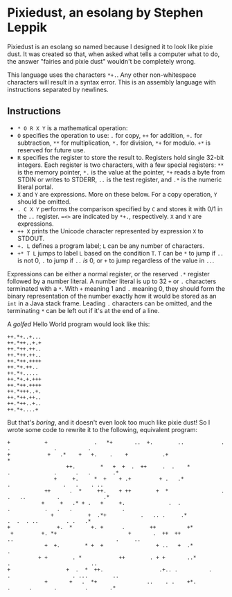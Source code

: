 # Pixiedust, an esolang by Stephen Leppik

Pixiedust is an esolang so named because I designed it to look like pixie dust. It was created so that, when asked what tells a computer what to do, the answer "fairies and pixie dust" wouldn't be completely wrong.

This language uses the characters `*+.`. Any other non-whitespace characters will result in a syntax error. This is an assembly language with instructions separated by newlines.

## Instructions

* `* O R X Y` is a mathematical operation:
 * `O` specifies the operation to use: `.` for copy, `++` for addition, `+.` for subtraction, `**` for multiplication, `*.` for division, `*+` for modulo. `+*` is reserved for future use.
 * `R` specifies the register to store the result to. Registers hold single 32-bit integers. Each register is two characters, with a few special registers: `**` is the memory pointer, `*.` is the value at the pointer, `*+` reads a byte from STDIN or writes to STDERR, `..` is the test register, and `.*` is the numeric literal portal.
 * `X` and `Y` are expressions. More on these below. For a copy operation, `Y` should be omitted.
* `. C X Y` performs the comparison specified by `C` and stores it with 0/1 in the `..` register. `=<>` are indicated by `*+.`, respectively. `X` and `Y` are expressions.
* `++ X` prints the Unicode character represented by expression `X` to STDOUT.
* `+. L` defines a program label; `L` can be any number of characters.
* `+* T L` jumps to label `L` based on the condition `T`. `T` can be `*` to jump if `..` is not 0, `.` to jump if `..` *is* 0, or `+` to jump regardless of the value in `..`.

Expressions can be either a normal register, or the reserved `.*` register followed by a number literal. A number literal is up to 32 `+` or `.` characters terminated with a `*`. With `+` meaning 1 and `.` meaning 0, they should form the binary representation of the number exactly how it would be stored as an `int` in a Java stack frame. Leading `.` characters can be omitted, and the terminating `*` can be left out if it's at the end of a line.

A *golfed* Hello World program would look like this:

    ++.*+..+...
    ++.*++..+.+
    ++.*++.++..
    ++.*++.++..
    ++.*++.++++
    ++.*+.++..
    ++.*+.....
    ++.*+.+.+++
    ++.*++.++++
    ++.*+++..+.
    ++.*++.++..
    ++.*++..+..
    ++.*+....+
But that's *boring*, and it doesn't even look too much like pixie dust! So I wrote some code to rewrite it to the following, equivalent program:

    +           +               .   *+       ..  +.        ..            .                  .              .          .
    +            +   .*    +   +.    .    +           .+                         *
                       ++.        *   +  +  .  ++     .  .    *                         .              .      .   .       .*
                   +     +.     *  +    + .+         + .   .*                         .                 .   .    . ..
                ++      .  *     ++.    + ++        +  *                 .      .   ..          .              .*
               +     +   .* + .   +     +.              .  .                  .           .   .   .                .
                  +           +  .*+           .   .. .     .*                                 .  .  . ..         . .   .*
    +               +.  *      +. +      .        ++          +*
     +         +. *+                       +       .  ++  ++             ..                                 .     ..
                +  +.        * +  +                 + ..   +  .*                         .
              + +        . *            ++        . + +       ..*            .                          ..
    +                  +  .  *  ++.                  .+.. .          .    .                    . ...        ..
                +       +   .  *+                ..    . .    +*.         .      .       .         .       .*
